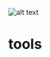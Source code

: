 ![alt text]( https://travis-ci.org/thomakj/tools.svg?branch=master "https://travis-ci.org/thomakj/tools")
# tools
